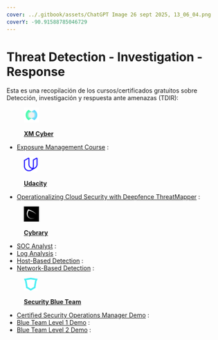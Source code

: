 ```yaml
---
cover: ../.gitbook/assets/ChatGPT Image 26 sept 2025, 13_06_04.png
coverY: -90.91588785046729
---
```


# Threat Detection - Investigation - Response

Esta es una recopilación de los cursos/certificados gratuitos sobre Detección, investigación y respuesta ante amenazas (TDIR):

<figure><img src="../.gitbook/assets/Adobe Express - file (1) (1).png" alt=""><figcaption><p><a href="https://xmcyber.com/"><strong>XM Cyber</strong></a></p></figcaption></figure>

* [Exposure Management Course](https://xmcyber.com/exposure-management-course/) :&#x20;

<figure><img src="../.gitbook/assets/Udacity_logo (1).png" alt=""><figcaption><p><a href="https://www.udacity.com/"><strong>Udacity</strong></a></p></figcaption></figure>

* [Operationalizing Cloud Security with Deepfence ThreatMapper](https://www.udacity.com/course/operationalizing-cloud-security-with-deepfence-threatmapper--cd12926) :&#x20;

<figure><img src="../.gitbook/assets/cybrary logo (1).png" alt=""><figcaption><p><a href="https://www.cybrary.it/"><strong>Cybrary</strong></a></p></figcaption></figure>

* [SOC Analyst](https://app.cybrary.it/browse/paths/career-paths/soc-analyst) :&#x20;
* [Log Analysis](https://app.cybrary.it/browse/paths/skill-paths/log-analysis) :&#x20;
* [Host-Based Detection](https://app.cybrary.it/browse/paths/skill-paths/host-based-detection) :&#x20;
* [Network-Based Detection](https://app.cybrary.it/browse/paths/skill-paths/network-based-detection) :

<figure><img src="../.gitbook/assets/descarga (8).png" alt=""><figcaption><p><a href="https://www.securityblue.team/"><strong>Security Blue Team</strong></a></p></figcaption></figure>

* [Certified Security Operations Manager Demo](https://www.securityblue.team/courses/certified-security-operations-manager-demo) :&#x20;
* [Blue Team Level 1 Demo](https://www.securityblue.team/courses/blue-team-level-1-demo) :&#x20;
* [Blue Team Level 2 Demo](https://www.securityblue.team/courses/blue-team-level-2-demo) :&#x20;
